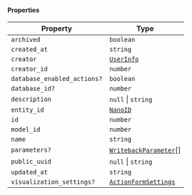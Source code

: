#### Properties

| Property                                                          | Type                                                        |
| ----------------------------------------------------------------- | ----------------------------------------------------------- |
| <a id="archived"></a> `archived`                                  | `boolean`                                                   |
| <a id="created_at"></a> `created_at`                              | `string`                                                    |
| <a id="creator"></a> `creator`                                    | [`UserInfo`](./api_html/UserInfo.md)                        |
| <a id="creator_id"></a> `creator_id`                              | `number`                                                    |
| <a id="database_enabled_actions"></a> `database_enabled_actions?` | `boolean`                                                   |
| <a id="database_id"></a> `database_id?`                           | `number`                                                    |
| <a id="description"></a> `description`                            | `null` \| `string`                                          |
| <a id="entity_id"></a> `entity_id`                                | [`NanoID`](./api_html/NanoID.md)                            |
| <a id="id"></a> `id`                                              | `number`                                                    |
| <a id="model_id"></a> `model_id`                                  | `number`                                                    |
| <a id="name"></a> `name`                                          | `string`                                                    |
| <a id="parameters"></a> `parameters?`                             | [`WritebackParameter`](./api_html/WritebackParameter.md)\[] |
| <a id="public_uuid"></a> `public_uuid`                            | `null` \| `string`                                          |
| <a id="updated_at"></a> `updated_at`                              | `string`                                                    |
| <a id="visualization_settings"></a> `visualization_settings?`     | [`ActionFormSettings`](./api_html/ActionFormSettings.md)    |
